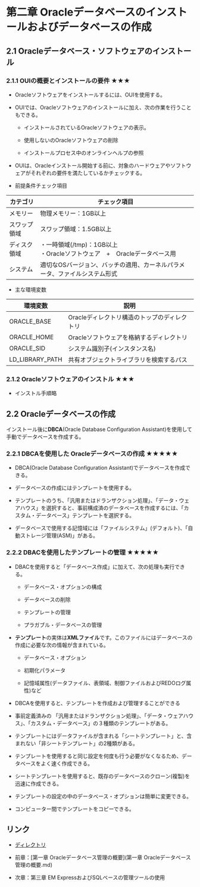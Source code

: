 # 第二章 Oracleデータベースのインストールおよびデータベースの作成

## 2.1 Oracleデータベース・ソフトウェアのインストール

### 2.1.1 OUIの概要とインストールの要件 ★★★

+ Oracleソフトウェアをインストールするには、OUIを使用する。

+ OUIでは、Oracleソフトウェアのインストールに加え、次の作業を行うこともできる。

    + インストールされているOracleソフトウェアの表示。

    + 使用しないのOracleソフトウェアの削除

    + インストールプロセス中のオンラインヘルプの参照

+ OUIは、Oracleインストール開始する前に、対象のハードウェアやソフトウェアがそれぞれの要件を満たしているかチェックする。

+ 前提条件チェック項目

|カテゴリ |チェック項目 |
|---- |---- |
|メモリー |物理メモリー：1GB以上 |
|スワップ領域 |スワップ領域：1.5GB以上 |
|ディスク領域 |・一時領域(/tmp)：1GB以上<br>・Oracleソフトウェア　+　Oracleデータベース用 |
|システム |適切なOSバージョン、バッチの適用、カーネルパラメータ、ファイルシステム形式 |

+ 主な環境変数

|環境変数 |説明 |
|---- |---- |
|ORACLE_BASE |Oracleディレクトリ構造のトップのディレクトリ |
|ORACLE_HOME |Oracleソフトウェアを格納するディレクトリ |
|ORACLE_SID |システム識別子(インスタンス名) |
|LD_LIBRARY_PATH |共有オブジェクトライブラリを検索するパス |

### 2.1.2 Oracleソフトウェアのインストル ★★★

+ インストル手順略

## 2.2 Oracleデータベースの作成

インストール後に**DBCA**(Oracle Database Configuration Assistant)を使用して手動でデータベースを作成する。

### 2.2.1 DBCAを使用した Oracleデータベースの作成 ★★★★★

+ DBCA(Oracle Database Configuration Assistant)でデータベースを作成できる。

+ データベースの作成にはテンプレートを使用する。

+ テンプレートのうち、「汎用またはドランザクション処理」、「データ・ウェアハウス」を選択すると、事前構成済のデータベースを作成するには、「カスタム・データベース」テンプレートを選択する。

+ データベースで使用する記憶域には「ファイルシステム」(デフォルト)、「自動ストレージ管理(ASM)」がある。

### 2.2.2 DBACを使用したテンプレートの管理 ★★★★★

+ DBACを使用すると「データベース作成」に加えて、次の処理も実行できる。

    + データベース・オプションの構成

    + データベースの削除

    + テンプレートの管理

    + プラガブル・データベースの管理

+ **テンプレート**の実体は**XMLファイル**です。このファイルにはデータベースの作成に必要な次の情報が含まれている。

    + データベース・オプション

    + 初期化パラメータ

    + 記憶域属性(データファイル、表領域、制御ファイルおよびREDOログ属性)など
    
+ DBCAを使用すると、テンプレートを作成および管理することができる

+ 事前定義済みの 「汎用またはドランザクション処理」、「データ・ウェアハウス」、「カスタム・データベース」の３種類のテンプレートがある。

+ テンプレートにはデータファイルが含まれる「シートテンプレート」と、含まれない「非シートテンプレート」の2種類がある。

+ テンプレートを使用すると同じ設定を何度も行う必要がなくなるため、データベースをよく速く作成できる。

+ シートテンプレートを使用すると、既存のデータベースのクローン(複製)を迅速に作成できる。

+ テンプレートの設定の中のデータベース・オプションは簡単に変更できる。

+ コンピューター間でテンプレートをコピーできる。

## リンク

- [ディレクトリ](./../directory.md)

- 前章：[第一章 Oracleデータベース管理の概要](第一章 Oracleデータベース管理の概要.md)

- 次章：第三章 EM ExpressおよびSQLベースの管理ツールの使用
